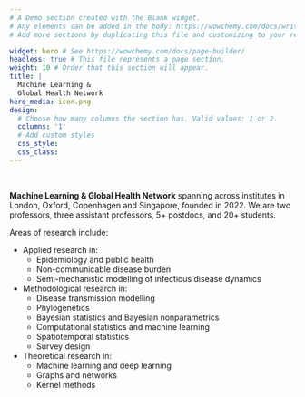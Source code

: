 ```yaml
---
# A Demo section created with the Blank widget.
# Any elements can be added in the body: https://wowchemy.com/docs/writing-markdown-latex/
# Add more sections by duplicating this file and customizing to your requirements.

widget: hero # See https://wowchemy.com/docs/page-builder/
headless: true # This file represents a page section.
weight: 10 # Order that this section will appear.
title: |
  Machine Learning &  
  Global Health Network
hero_media: icon.png
design:
  # Choose how many columns the section has. Valid values: 1 or 2.
  columns: '1'
  # Add custom styles
  css_style:
  css_class:
---
```


<br>

**Machine Learning & Global Health Network** spanning across institutes in London, Oxford, Copenhagen and Singapore, founded in 2022. We are two professors, three assistant professors, 5+ postdocs, and 20+ students.

Areas of research include:

* Applied research in:
  * Epidemiology and public health 
  * Non-communicable disease burden
  * Semi-mechanistic modelling of infectious disease dynamics
* Methodological research in:
  * Disease transmission modelling
  * Phylogenetics
  * Bayesian statistics and Bayesian nonparametrics
  * Computational statistics and machine learning
  * Spatiotemporal statistics
  * Survey design
* Theoretical research in:
  * Machine learning and deep learning
  * Graphs and networks
  * Kernel methods

